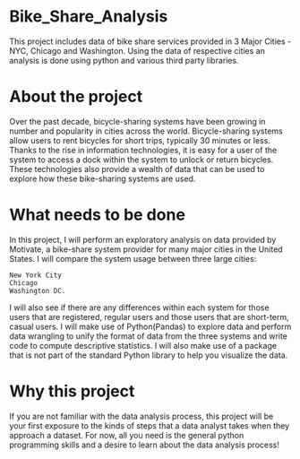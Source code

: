 # Bike_Share_Analysis
This project includes data of bike share services provided in 3 Major Cities - NYC, Chicago and Washington. Using the data of respective cities an analysis is done using python and various third party libraries.   
# About the project

Over the past decade, bicycle-sharing systems have been growing in number and popularity in cities across the world. Bicycle-sharing systems allow users to rent bicycles for short trips, typically 30 minutes or less. Thanks to the rise in information technologies, it is easy for a user of the system to access a dock within the system to unlock or return bicycles. These technologies also provide a wealth of data that can be used to explore how these bike-sharing systems are used.

# What needs to be done

In this project, I will perform an exploratory analysis on data provided by Motivate, a bike-share system provider for many major cities in the United States. I will compare the system usage between three large cities:

    New York City
    Chicago
    Washington DC.

I will also see if there are any differences within each system for those users that are registered, regular users and those users that are short-term, casual users. I will make use of Python(Pandas) to explore data and perform data wrangling to unify the format of data from the three systems and write code to compute descriptive statistics. I will also make use of a package that is not part of the standard Python library to help you visualize the data.
# Why this project

If you are not familiar with the data analysis process, this project will be your first exposure to the kinds of steps that a data analyst takes when they approach a dataset. For now, all you need is the general python programming skills and a desire to learn about the data analysis process!
